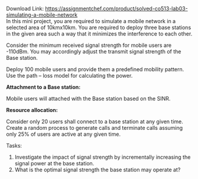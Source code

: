 Download Link: https://assignmentchef.com/product/solved-co513-lab03-simulating-a-mobile-network
<br>
In this mini project, you are required to simulate a mobile network in a selected area of 10kmx10km. You are required to deploy three base stations in the given area such a way that it minimizes the interference to each other.

Consider the minimum received signal strength for mobile users are -110dBm. You may accordingly adjust the transmit signal strength of the Base station.

Deploy 100 mobile users and provide them a predefined mobility pattern. Use the path – loss model for calculating the power.

<strong>Attachment to a Base station: </strong>

Mobile users will attached with the Base station based on the SINR.

<strong>Resource allocation: </strong>

Consider only 20 users shall connect to a base station at any given time. Create a random process to generate calls and terminate calls assuming only 25% of users are active at any given time.

Tasks:

<ol>

 <li>Investigate the impact of signal strength by incrementally increasing the signal power at the base station.</li>

 <li>What is the optimal signal strength the base station may operate at?</li>

</ol>